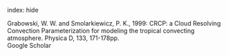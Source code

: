 index: hide

<div class="Citation">

  <div class="Citation-body">
    <div class="Citation-text">Grabowski, W. W. and Smolarkiewicz, P. K., 1999: CRCP: a Cloud Resolving Convection Parameterization for modeling the tropical convecting atmosphere. <span class="Article-journal">Physica D, </span><span class="Article-volume">133, </span>171-178pp.</div>
    <div class="Citation-links">
      <div class="CitationLink" data-href="https://scholar.google.com/scholar?q=CRCP%3A+a+Cloud+Resolving+Convection+Parameterization+for+modeling+the+tropical+convecting+atmosphere">
        <div class="CitationLink-icon CitationLink-Scholar"></div>
        <div class="CitationLink-text">Google Scholar</div>
      </div>
    </div>
  </div>
</div>


<div class="Citation-copy">

</div>